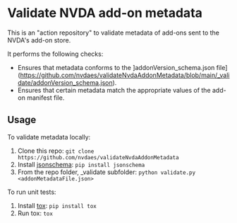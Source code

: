 # Validate NVDA add-on metadata ##

This is an "action repository" to validate metadata of add-ons sent to the NVDA's add-on store.

It performs the following checks:

- Ensures that metadata conforms to the ]addonVersion_schema.json file](https://github.com/nvdaes/validateNvdaAddonMetadata/blob/main/_validate/addonVersion_schema.json).
- Ensures that certain metadata match the appropriate values of the add-on manifest file.

## Usage ##

To validate metadata locally:

1. Clone this repo: `git clone https://github.com/nvdaes/validateNvdaAddonMetadata`
1. Install [jsonschema](https://pypi.org/project/jsonschema): `pip install jsonschema`
1. From the repo folder, _validate subfolder: `python validate.py <addonMetadataFile.json>`

To run unit tests:

1. Install [tox](https://pypi.org/project/tox): `pip install tox`
1. Run tox: `tox`
